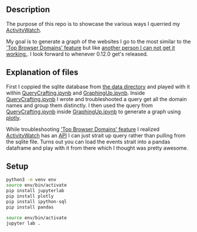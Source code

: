 ## Description

The purpose of this repo is to showcase the various ways I querried my [ActivityWatch](https://github.com/ActivityWatch/activitywatch).

My goal is to generate a graph of the websites I go to the most similar to the ['Top Browser Domains' feature](https://github.com/ActivityWatch/aw-webui/commit/8f443bc1e258c54f1838994e0f1f79e254d86d6a) but like [another person I can not get it working.](https://github.com/ActivityWatch/aw-webui/issues/357). I look forward to whenever 0.12.0 get's released.

## Explanation of files

First I coppied the sqlite database from [the data directory](https://docs.activitywatch.net/en/latest/directories.html#data-directory) and played with it within [QueryCrafting.ipynb](./QueryCrafting.ipynb) and [GraphingUp.ipynb](GraphingUp.ipynb). Inside [QueryCrafting.ipynb](./QueryCrafting.ipynb) I wrote and troubleshooted a query get all the domain names and group them distinctly. I then used the query from [QueryCrafting.ipynb](./QueryCrafting.ipynb) inside [GraphingUp.ipynb](GraphingUp.ipynb) to generate a graph using [plotly](https://plotly.com/python/bar-charts/).

While troubleshooting ['Top Browser Domains' feature](https://github.com/ActivityWatch/aw-webui/commit/8f443bc1e258c54f1838994e0f1f79e254d86d6a) I realized [ActivityWatch](https://github.com/ActivityWatch/activitywatch) has an [API](https://docs.activitywatch.net/en/stable/api.html) I can just strait up query rather than pulling from the sqlite file. Turns out you can load the events strait into a pandas dataframe and play with it from there which I thought was pretty awesome.

## Setup

``` bash
python3 -m venv env
source env/bin/activate
pip install jupyterlab
pip install plotly
pip install ipython-sql
pip install pandas
```

``` bash
source env/bin/activate
jupyter lab .
```